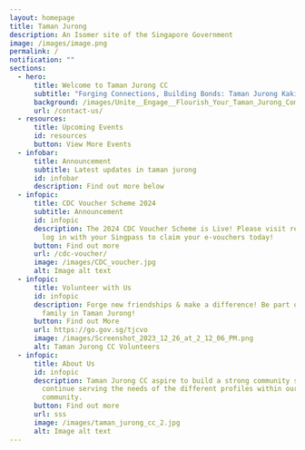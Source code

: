 ```yaml
---
layout: homepage
title: Taman Jurong
description: An Isomer site of the Singapore Government
image: /images/image.png
permalink: /
notification: ""
sections:
  - hero:
      title: Welcome to Taman Jurong CC
      subtitle: "Forging Connections, Building Bonds: Taman Jurong Kakis"
      background: /images/Unite__Engage__Flourish_Your_Taman_Jurong_Community_Hub.png
      url: /contact-us/
  - resources:
      title: Upcoming Events
      id: resources
      button: View More Events
  - infobar:
      title: Announcement
      subtitle: Latest updates in taman jurong
      id: infobar
      description: Find out more below
  - infopic:
      title: CDC Voucher Scheme 2024
      subtitle: Announcement
      id: infopic
      description: The 2024 CDC Voucher Scheme is Live! Please visit redeem.gov.sg and
        log in with your Singpass to claim your e-vouchers today!
      button: Find out more
      url: /cdc-voucher/
      image: /images/CDC_voucher.jpg
      alt: Image alt text
  - infopic:
      title: Volunteer with Us
      id: infopic
      description: Forge new friendships & make a difference! Be part of our volunteer
        family in Taman Jurong!
      button: Find out More
      url: https://go.gov.sg/tjcvo
      image: /images/Screenshot_2023_12_26_at_2_12_06_PM.png
      alt: Taman Jurong CC Volunteers
  - infopic:
      title: About Us
      id: infopic
      description: Taman Jurong CC aspire to build a strong community spirit and
        continue serving the needs of the different profiles within our
        community.
      button: Find out more
      url: sss
      image: /images/taman_jurong_cc_2.jpg
      alt: Image alt text
---
```

